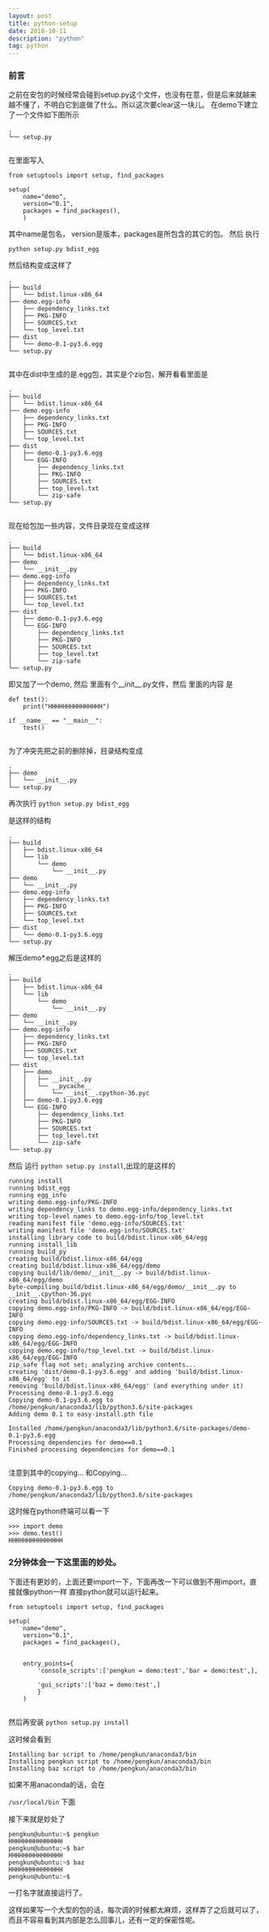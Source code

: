 ```yaml
---
layout: post
title: python-setup
date: 2018-10-11
description: "python"
tag: python
---   
```


### 前言
之前在安包的时候经常会碰到setup.py这个文件，也没有在意，但是后来就越来越不懂了，不明白它到底做了什么。所以这次要clear这一块儿。
在demo下建立了一个文件如下图所示

```
.
└── setup.py


```

在里面写入

```
from setuptools import setup, find_packages

setup(
    name="demo",    
    version="0.1",
    packages = find_packages(),
    )   

```

其中name是包名， version是版本，packages是所包含的其它的包。
然后 执行

`python setup.py bdist_egg`

然后结构变成这样了

```
.
├── build
│   └── bdist.linux-x86_64
├── demo.egg-info
│   ├── dependency_links.txt
│   ├── PKG-INFO
│   ├── SOURCES.txt
│   └── top_level.txt
├── dist
│   └── demo-0.1-py3.6.egg
└── setup.py


```

其中在dist中生成的是.egg包，其实是个zip包，解开看看里面是

```
.
├── build
│   └── bdist.linux-x86_64
├── demo.egg-info
│   ├── dependency_links.txt
│   ├── PKG-INFO
│   ├── SOURCES.txt
│   └── top_level.txt
├── dist
│   ├── demo-0.1-py3.6.egg
│   └── EGG-INFO
│       ├── dependency_links.txt
│       ├── PKG-INFO
│       ├── SOURCES.txt
│       ├── top_level.txt
│       └── zip-safe
└── setup.py


```

现在给包加一些内容，文件目录现在变成这样

```
.
├── build
│   └── bdist.linux-x86_64
├── demo
│   └── __init__.py
├── demo.egg-info
│   ├── dependency_links.txt
│   ├── PKG-INFO
│   ├── SOURCES.txt
│   └── top_level.txt
├── dist
│   ├── demo-0.1-py3.6.egg
│   └── EGG-INFO
│       ├── dependency_links.txt
│       ├── PKG-INFO
│       ├── SOURCES.txt
│       ├── top_level.txt
│       └── zip-safe
└── setup.py

```

即又加了一个demo, 然后 里面有个__init__.py文件，然后 里面的内容 是


```
def test():
    print("HHHHHHHHHHHHHHH")

if __name__ == "__main__":
    test()


```

为了冲突先把之前的删除掉，目录结构变成


```
.
├── demo
│   └── __init__.py
└── setup.py

```

再次执行  `python setup.py bdist_egg`

是这样的结构

```
.
├── build
│   ├── bdist.linux-x86_64
│   └── lib
│       └── demo
│           └── __init__.py
├── demo
│   └── __init__.py
├── demo.egg-info
│   ├── dependency_links.txt
│   ├── PKG-INFO
│   ├── SOURCES.txt
│   └── top_level.txt
├── dist
│   └── demo-0.1-py3.6.egg
└── setup.py

```

解压demo*.egg之后是这样的


```
.
├── build
│   ├── bdist.linux-x86_64
│   └── lib
│       └── demo
│           └── __init__.py
├── demo
│   └── __init__.py
├── demo.egg-info
│   ├── dependency_links.txt
│   ├── PKG-INFO
│   ├── SOURCES.txt
│   └── top_level.txt
├── dist
│   ├── demo
│   │   ├── __init__.py
│   │   └── __pycache__
│   │       └── __init__.cpython-36.pyc
│   ├── demo-0.1-py3.6.egg
│   └── EGG-INFO
│       ├── dependency_links.txt
│       ├── PKG-INFO
│       ├── SOURCES.txt
│       ├── top_level.txt
│       └── zip-safe
└── setup.py

```

然后 运行 `python setup.py install`,出现的是这样的

```
running install
running bdist_egg
running egg_info
writing demo.egg-info/PKG-INFO
writing dependency_links to demo.egg-info/dependency_links.txt
writing top-level names to demo.egg-info/top_level.txt
reading manifest file 'demo.egg-info/SOURCES.txt'
writing manifest file 'demo.egg-info/SOURCES.txt'
installing library code to build/bdist.linux-x86_64/egg
running install_lib
running build_py
creating build/bdist.linux-x86_64/egg
creating build/bdist.linux-x86_64/egg/demo
copying build/lib/demo/__init__.py -> build/bdist.linux-x86_64/egg/demo
byte-compiling build/bdist.linux-x86_64/egg/demo/__init__.py to __init__.cpython-36.pyc
creating build/bdist.linux-x86_64/egg/EGG-INFO
copying demo.egg-info/PKG-INFO -> build/bdist.linux-x86_64/egg/EGG-INFO
copying demo.egg-info/SOURCES.txt -> build/bdist.linux-x86_64/egg/EGG-INFO
copying demo.egg-info/dependency_links.txt -> build/bdist.linux-x86_64/egg/EGG-INFO
copying demo.egg-info/top_level.txt -> build/bdist.linux-x86_64/egg/EGG-INFO
zip_safe flag not set; analyzing archive contents...
creating 'dist/demo-0.1-py3.6.egg' and adding 'build/bdist.linux-x86_64/egg' to it
removing 'build/bdist.linux-x86_64/egg' (and everything under it)
Processing demo-0.1-py3.6.egg
Copying demo-0.1-py3.6.egg to /home/pengkun/anaconda3/lib/python3.6/site-packages
Adding demo 0.1 to easy-install.pth file

Installed /home/pengkun/anaconda3/lib/python3.6/site-packages/demo-0.1-py3.6.egg
Processing dependencies for demo==0.1
Finished processing dependencies for demo==0.1


```

注意到其中的copying... 和Copying...

```
Copying demo-0.1-py3.6.egg to /home/pengkun/anaconda3/lib/python3.6/site-packages

```

这时候在python终端可以看一下


```
>>> import demo
>>> demo.test()
HHHHHHHHHHHHHHH

```

### 2分钟体会一下这里面的妙处。

下面还有更妙的，上面还要import一下，下面再改一下可以做到不用import，直接就像python一样
直接python就可以运行起来。

```
from setuptools import setup, find_packages

setup(
    name="demo",    
    version="0.1",
    packages = find_packages(),
    

    entry_points={
        'console_scripts':['pengkun = demo:test','bar = demo:test',],

        'gui_scripts':['baz = demo:test',]
        }
    )   


```


然后再安装  `python setup.py install`

这时候会看到

```
Installing bar script to /home/pengkun/anaconda3/bin
Installing pengkun script to /home/pengkun/anaconda3/bin
Installing baz script to /home/pengkun/anaconda3/bin

```

如果不用anaconda的话，会在

`/usr/local/bin` 下面


接下来就是妙处了

```
pengkun@ubuntu:~$ pengkun
HHHHHHHHHHHHHHH
pengkun@ubuntu:~$ bar
HHHHHHHHHHHHHHH
pengkun@ubuntu:~$ baz
HHHHHHHHHHHHHHH
pengkun@ubuntu:~$ 

```

一打名字就直接运行了。

这样如果写一个大型的包的话，每次调的时候都太麻烦，这样弄了之后就可以了，而且不容易看到其内部是怎么回事儿，还有一定的保密性呢。
